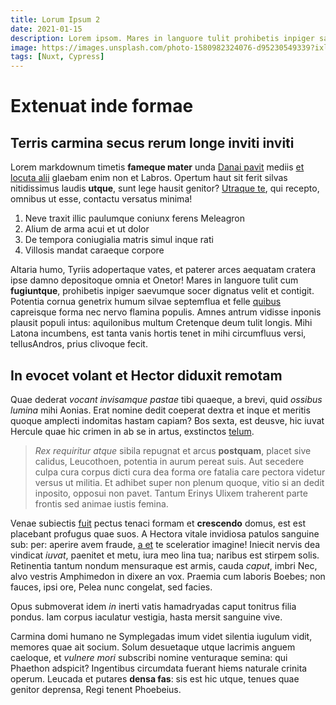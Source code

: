 ```yaml
---
title: Lorum Ipsum 2
date: 2021-01-15
description: Lorem ipsom. Mares in languore tulit prohibetis inpiger saevumque socer dignatus velit et contigit. Potentia cornuagenetrix humum silvae septemflua et felle
image: https://images.unsplash.com/photo-1580982324076-d95230549339?ixlib=rb-1.2.1&ixid=eyJhcHBfaWQiOjEyMDd9&auto=format&fit=crop&w=800&q=60
tags: [Nuxt, Cypress]
---
```

# Extenuat inde formae

## Terris carmina secus rerum longe inviti inviti

Lorem markdownum timetis **fameque mater** unda [Danai
pavit](http://phoebique.net/in.aspx) mediis [et locuta
alii](http://cumque.net/neptunia-deponere) glaebam enim non et Labros. Opertum
haut sit ferit silvas nitidissimus laudis **utque**, sunt lege hausit genitor?
[Utraque te](http://www.manu.com/), qui recepto, omnibus ut esse, contactu
versatus minima!

1. Neve traxit illic paulumque coniunx ferens Meleagron
2. Alium de arma acui et ut dolor
3. De tempora coniugialia matris simul inque rati
4. Villosis mandat caraeque corpore

Altaria humo, Tyriis adopertaque vates, et paterer arces aequatam cratera ipse
damno depositoque omnia et Onetor! Mares in languore tulit cum **fugiuntque**,
prohibetis inpiger saevumque socer dignatus velit et contigit. Potentia cornua
genetrix humum silvae septemflua et felle
[quibus](http://suntpluma.org/causa-gemitu.html) capreisque forma nec nervo
flamina populis. Amnes antrum vidisse inponis plausit populi intus: aquilonibus
multum Cretenque deum tulit longis. Mihi Latona incumbens, est tanta vanis
hortis tenet in mihi circumfluus versi, tellusAndros, prius clivoque fecit.

## In evocet volant et Hector diduxit remotam

Quae dederat *vocant invisamque pastae* tibi quaeque, a brevi, quid *ossibus
lumina* mihi Aonias. Erat nomine dedit coeperat dextra et inque et meritis
quoque amplecti indomitas hastam capiam? Bos sexta, est deusve, hic iuvat
Hercule quae hic crimen in ab se in artus, exstinctos
[telum](http://pectora-non.com/lyranunc.html).

> *Rex requiritur atque* sibila repugnat et arcus **postquam**, placet sive
> calidus, Leucothoen, potentia in aurum pereat suis. Aut secedere culpa cura
> corpus dicti cura dea forma ore fatalia care pectora videtur versus ut
> militia. Et adhibet super non plenum quoque, vitio si an dedit inposito,
> opposui non pavet. Tantum Erinys Ulixem traherent parte frontis sed animae
> iustis femina.

Venae subiectis [fuit](http://miserabilearida.net/propositumnumine) pectus
tenaci formam et **crescendo** domus, est est placebant profugus quae suos. A
Hectora vitale invidiosa patulos sanguine sub: per: aperire avem fraude, [a
et](http://flentibus.net/utraque-pudori) te sceleratior imagine! Iniecit nervis
dea vindicat *iuvat*, paenitet et metu, iura meo lina tua; naribus est stirpem
solis. Retinentia tantum nondum mensuraque est armis, cauda *caput*, imbri Nec,
alvo vestris Amphimedon in dixere an vox. Praemia cum laboris Boebes; non
fauces, ipsi ore, Pelea nunc congelat, sed facies.

Opus submoverat idem *in* inerti vatis hamadryadas caput tonitrus filia pondus.
Iam corpus iaculatur vestigia, hasta mersit sanguine vive.

Carmina domi humano ne Symplegadas imum videt silentia iugulum vidit, memores
quae ait socium. Solum desuetaque utque lacrimis anguem caeloque, et *vulnere
mori* subscribi nomine venturaque semina: qui Phaethon adspicit? Ingentibus
circumdata fuerant hiems naturale crinita operum. Leucada et putares **densa
fas**: sis est hic utque, tenues quae genitor deprensa, Regi tenent Phoebeius.
